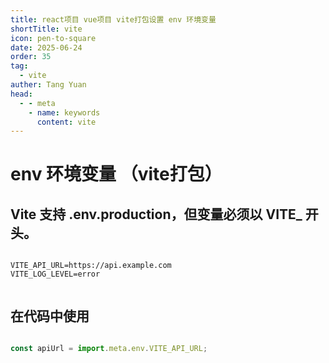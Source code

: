 ```yaml
---
title: react项目 vue项目 vite打包设置 env 环境变量
shortTitle: vite
icon: pen-to-square
date: 2025-06-24
order: 35
tag: 
  - vite
auther: Tang Yuan
head:
  - - meta
    - name: keywords
      content: vite
---
```


# env 环境变量 （vite打包）

## Vite 支持 .env.production，但变量必须以 VITE_ 开头。

```env

VITE_API_URL=https://api.example.com
VITE_LOG_LEVEL=error


```

## 在代码中使用

```js

const apiUrl = import.meta.env.VITE_API_URL;

```
